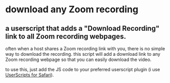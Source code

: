 # download any Zoom recording

## a userscript that adds a "Download Recording" link to all Zoom recording webpages.

often when a host shares a Zoom recording link with you, there is no simple way to download the recording. 
this script will add a download link to any Zoom recording webpage so that you can easily download the video.
  
to use this, just add the JS code to your preferred userscript plugin (i use [UserScripts for Safari](https://apps.apple.com/us/app/userscripts/id1463298887?mt=12)).
